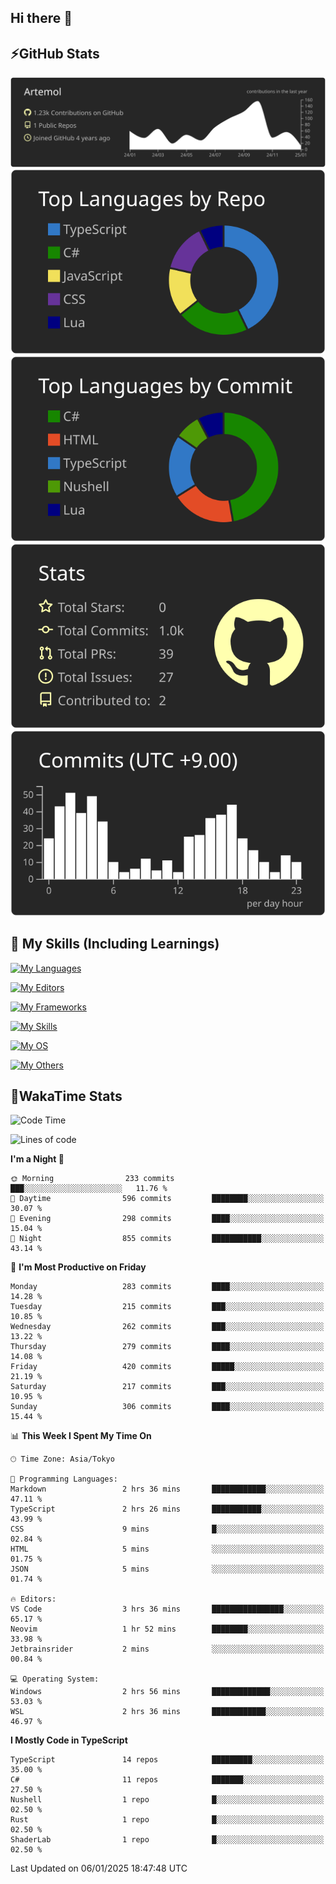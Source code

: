 ## Hi there 👋
<!--
**Artemol/Artemol** is a ✨ _special_ ✨ repository because its `README.md` (this file) appears on your GitHub profile.

Here are some ideas to get you started:

- 🔭 I’m currently working on ...
- 🌱 I’m currently learning ...
- 👯 I’m looking to collaborate on ...
- 🤔 I’m looking for help with ...
- 💬 Ask me about ...
- 📫 How to reach me: ...
- 😄 Pronouns: ...
- ⚡ Fun fact: ...
-->

## ⚡GitHub Stats
[![](https://raw.githubusercontent.com/Artemol/Artemol/main/profile-summary-card-output/apprentice/0-profile-details.svg)](https://github.com/vn7n24fzkq/github-profile-summary-cards)
[![](https://raw.githubusercontent.com/Artemol/Artemol/main/profile-summary-card-output/apprentice/1-repos-per-language.svg)](https://github.com/vn7n24fzkq/github-profile-summary-cards) [![](https://raw.githubusercontent.com/Artemol/Artemol/main/profile-summary-card-output/apprentice/2-most-commit-language.svg)](https://github.com/vn7n24fzkq/github-profile-summary-cards)
[![](https://raw.githubusercontent.com/Artemol/Artemol/main/profile-summary-card-output/apprentice/3-stats.svg)](https://github.com/vn7n24fzkq/github-profile-summary-cards) [![](https://raw.githubusercontent.com/Artemol/Artemol/main/profile-summary-card-output/apprentice/4-productive-time.svg)](https://github.com/vn7n24fzkq/github-profile-summary-cards)

## 🌱 My Skills (Including Learnings)

<!--
### Languages
-->
[![My Languages](https://skillicons.dev/icons?i=ts,py,cs,dotnet,rust,go,c,matlab,css)](https://skillicons.dev)

<!--
### Editors
-->
[![My Editors](https://skillicons.dev/icons?i=vscode,neovim,vim,visualstudio,idea)](https://skillicons.dev)

<!--
### Frameworks
-->
[![My Frameworks](https://skillicons.dev/icons?i=react,nestjs,vite,tailwind,tauri,electron,remix,nextjs,fastapi)](https://skillicons.dev)

<!--
### Tools
-->
[![My Skills](https://skillicons.dev/icons?i=git,nodejs,docker,unity,postman,bun,discord,cloudflare,bash,prometheus,grafana,obsidian)](https://skillicons.dev)

<!--
### OS
-->
[![My OS](https://skillicons.dev/icons?i=windows,ubuntu)](https://skillicons.dev)

<!--
### Others
-->
[![My Others](https://skillicons.dev/icons?i=github,raspberrypi,gcp)](https://skillicons.dev)

## 💬WakaTime Stats
<!--START_SECTION:waka-->
![Code Time](http://img.shields.io/badge/Code%20Time-386%20hrs%2020%20mins-blue)

![Lines of code](https://img.shields.io/badge/From%20Hello%20World%20I%27ve%20Written-11.5%20million%20lines%20of%20code-blue)

**I'm a Night 🦉** 

```text
🌞 Morning                233 commits         ███░░░░░░░░░░░░░░░░░░░░░░   11.76 % 
🌆 Daytime                596 commits         ████████░░░░░░░░░░░░░░░░░   30.07 % 
🌃 Evening                298 commits         ████░░░░░░░░░░░░░░░░░░░░░   15.04 % 
🌙 Night                  855 commits         ███████████░░░░░░░░░░░░░░   43.14 % 
```
📅 **I'm Most Productive on Friday** 

```text
Monday                   283 commits         ████░░░░░░░░░░░░░░░░░░░░░   14.28 % 
Tuesday                  215 commits         ███░░░░░░░░░░░░░░░░░░░░░░   10.85 % 
Wednesday                262 commits         ███░░░░░░░░░░░░░░░░░░░░░░   13.22 % 
Thursday                 279 commits         ████░░░░░░░░░░░░░░░░░░░░░   14.08 % 
Friday                   420 commits         █████░░░░░░░░░░░░░░░░░░░░   21.19 % 
Saturday                 217 commits         ███░░░░░░░░░░░░░░░░░░░░░░   10.95 % 
Sunday                   306 commits         ████░░░░░░░░░░░░░░░░░░░░░   15.44 % 
```


📊 **This Week I Spent My Time On** 

```text
🕑︎ Time Zone: Asia/Tokyo

💬 Programming Languages: 
Markdown                 2 hrs 36 mins       ████████████░░░░░░░░░░░░░   47.11 % 
TypeScript               2 hrs 26 mins       ███████████░░░░░░░░░░░░░░   43.99 % 
CSS                      9 mins              █░░░░░░░░░░░░░░░░░░░░░░░░   02.84 % 
HTML                     5 mins              ░░░░░░░░░░░░░░░░░░░░░░░░░   01.75 % 
JSON                     5 mins              ░░░░░░░░░░░░░░░░░░░░░░░░░   01.74 % 

🔥 Editors: 
VS Code                  3 hrs 36 mins       ████████████████░░░░░░░░░   65.17 % 
Neovim                   1 hr 52 mins        ████████░░░░░░░░░░░░░░░░░   33.98 % 
Jetbrainsrider           2 mins              ░░░░░░░░░░░░░░░░░░░░░░░░░   00.84 % 

💻 Operating System: 
Windows                  2 hrs 56 mins       █████████████░░░░░░░░░░░░   53.03 % 
WSL                      2 hrs 36 mins       ████████████░░░░░░░░░░░░░   46.97 % 
```

**I Mostly Code in TypeScript** 

```text
TypeScript               14 repos            █████████░░░░░░░░░░░░░░░░   35.00 % 
C#                       11 repos            ███████░░░░░░░░░░░░░░░░░░   27.50 % 
Nushell                  1 repo              █░░░░░░░░░░░░░░░░░░░░░░░░   02.50 % 
Rust                     1 repo              █░░░░░░░░░░░░░░░░░░░░░░░░   02.50 % 
ShaderLab                1 repo              █░░░░░░░░░░░░░░░░░░░░░░░░   02.50 % 
```




 Last Updated on 06/01/2025 18:47:48 UTC
<!--END_SECTION:waka-->
